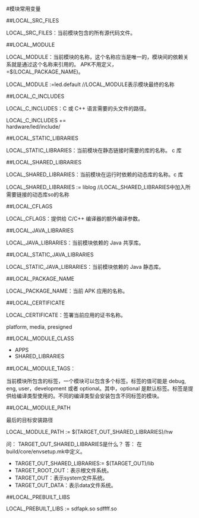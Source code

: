 
#模块常用变量


##LOCAL_SRC_FILES

LOCAL_SRC_FILES：当前模块包含的所有源代码文件。

##LOCAL_MODULE

LOCAL_MODULE：当前模块的名称，这个名称应当是唯一的，模块间的依赖关系就是通过这个名称来引用的。  APK不用定义，=$(LOCAL_PACKAGE_NAME)。

  LOCAL_MODULE :=led.default   //LOCAL_MODULE表示模块最终的名称

##LOCAL_C_INCLUDES

LOCAL_C_INCLUDES：C 或 C++ 语言需要的头文件的路径。

  LOCAL_C_INCLUDES += \
      hardware/led/include/

##LOCAL_STATIC_LIBRARIES

LOCAL_STATIC_LIBRARIES：当前模块在静态链接时需要的库的名称。 c 库

##LOCAL_SHARED_LIBRARIES

LOCAL_SHARED_LIBRARIES：当前模块在运行时依赖的动态库的名称。c 库

  LOCAL_SHARED_LIBRARIES := liblog  //LOCAL_SHARED_LIBRARIES中加入所需要链接的动态库so的名称

##LOCAL_CFLAGS

LOCAL_CFLAGS：提供给 C/C++ 编译器的额外编译参数。

##LOCAL_JAVA_LIBRARIES

LOCAL_JAVA_LIBRARIES：当前模块依赖的 Java 共享库。

##LOCAL_STATIC_JAVA_LIBRARIES

LOCAL_STATIC_JAVA_LIBRARIES：当前模块依赖的 Java 静态库。

##LOCAL_PACKAGE_NAME

LOCAL_PACKAGE_NAME：当前 APK 应用的名称。

##LOCAL_CERTIFICATE

LOCAL_CERTIFICATE：签署当前应用的证书名称。

platform, media, presigned

##LOCAL_MODULE_CLASS

+ APPS
+ SHARED_LIBRARIES

##LOCAL_MODULE_TAGS：

当前模块所包含的标签，一个模块可以包含多个标签。标签的值可能是 debug, eng, user，development 或者 optional。其中，optional 是默认标签。标签是提供给编译类型使用的。不同的编译类型会安装包含不同标签的模块。

##LOCAL_MODULE_PATH

最后的目标安装路径


  LOCAL_MODULE_PATH := $(TARGET_OUT_SHARED_LIBRARIES)/hw

问： TARGET_OUT_SHARED_LIBRARIES是什么？
答： 在build/core/envsetup.mk中定义。
+ TARGET_OUT_SHARED_LIBRARIES:= $(TARGET_OUT)/lib
+ TARGET_ROOT_OUT：表示根文件系统。
+ TARGET_OUT：表示system文件系统。
+ TARGET_OUT_DATA：表示data文件系统。


##LOCAL_PREBUILT_LIBS


  LOCAL_PREBUILT_LIBS := sdfapk.so sdffff.so
